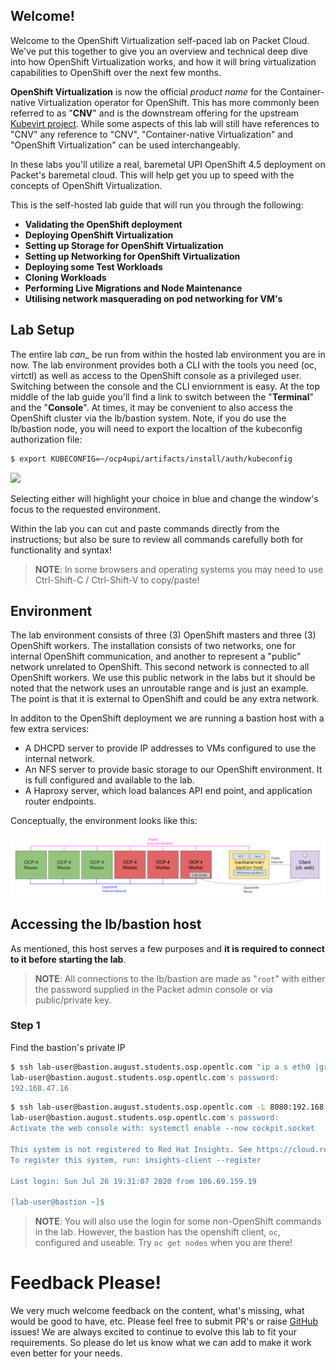 ## Welcome!

Welcome to the OpenShift Virtualization self-paced lab on Packet Cloud. We've put this together to give you an overview and technical deep dive into how OpenShift Virtualization works, and how it will bring virtualization capabilities to OpenShift over the next few months.

**OpenShift Virtualization** is now the official *product name* for the Container-native Virtualization operator for OpenShift. This has more commonly been referred to as "**CNV**" and is the downstream offering for the upstream [Kubevirt project](https://kubevirt.io/). While some aspects of this lab will still have references to "CNV" any reference to "CNV", "Container-native Virtualization" and "OpenShift Virtualization" can be used interchangeably.

In these labs you'll utilize a real, baremetal UPI OpenShift 4.5 deployment on Packet's baremetal cloud. This will help get you up to speed with the concepts of OpenShift Virtualization.

This is the self-hosted lab guide that will run you through the following:

* **Validating the OpenShift deployment**
* **Deploying OpenShift Virtualization**
* **Setting up Storage for OpenShift Virtualization**
* **Setting up Networking for OpenShift Virtualization**
* **Deploying some Test Workloads**
* **Cloning Workloads**
* **Performing Live Migrations and Node Maintenance**
* **Utilising network masquerading on pod networking for VM's**

## Lab Setup

The entire lab _can__ be run from within the hosted lab environment you are in now. The lab environment provides both a CLI with the tools you need (oc, virtctl) as well as access to the OpenShift console as a privileged user. Switching between the console and the CLI enviornment is easy. At the top middle of the lab guide you'll find a link to switch between the "**Terminal**" and the "**Console**". At times, it may be convenient to also access the OpenShift cluster via the lb/bastion system. Note, if you do use the lb/bastion node, you will need to export the localtion of the kubeconfig authorization file:

~~~bash
$ export KUBECONFIG=~/ocp4upi/artifacts/install/auth/kubeconfig
~~~

<img src="img/console-button.png"/>

Selecting either will highlight your choice in blue and change the window's focus to the requested environment. 

Within the lab you can cut and paste commands directly from the instructions; but also be sure to review all commands carefully both for functionality and syntax!

> **NOTE**: In some browsers and operating systems you may need to use Ctrl-Shift-C / Ctrl-Shift-V to copy/paste!

## Environment

The lab environment consists of three (3) OpenShift masters and three (3) OpenShift workers. 
The installation consists of two networks, one for internal OpenShift communication, and another to represent a "public" network unrelated to OpenShift. This second network is connected to all OpenShift workers. We use this public network in the labs but it should be noted that the network uses an unroutable range and is just an example. The point is that it is external to OpenShift and could be any extra network.

In additon to the OpenShift deployment we are running a bastion host with a few extra services:

* A DHCPD server to provide IP addresses to VMs configured to use the internal network.
* An NFS server to provide basic storage to our OpenShift environment. It is full configured and available to the lab.
* A Haproxy server, which load balances API end point, and application router endpoints.

Conceptually, the environment looks like this:

<center>
    <img src="img/labarch.png"/>
</center>

## Accessing the lb/bastion host

As mentioned, this host serves a few purposes and **it is required to connect to it before starting the lab**.
 

> **NOTE**: All connections to the lb/bastion are made as "`root`" with either the password supplied in the Packet admin console or via public/private key.

### Step 1 
Find the bastion's private IP

~~~bash
$ ssh lab-user@bastion.august.students.osp.opentlc.com "ip a s eth0 |grep -Po 'inet \K[\d.]+'"
lab-user@bastion.august.students.osp.opentlc.com's password:
192.168.47.16
~~~

~~~bash
$ ssh lab-user@bastion.august.students.osp.opentlc.com -L 8080:192.168.47.16:3128
lab-user@bastion.august.students.osp.opentlc.com's password:
Activate the web console with: systemctl enable --now cockpit.socket

This system is not registered to Red Hat Insights. See https://cloud.redhat.com/
To register this system, run: insights-client --register

Last login: Sun Jul 26 19:31:07 2020 from 106.69.159.19

[lab-user@bastion ~]$
~~~

> **NOTE**: You will also use the login for some non-OpenShift commands in the lab. However, the bastion has the openshift client, `oc`, configured and useable. Try `oc get nodes` when you are there!

# Feedback Please!

We very much welcome feedback on the content, what's missing, what would be good to have, etc. Please feel free to submit PR's or raise [GitHub](https://github.com/RHFieldProductManagement/openshift-virt-labs/tree/rhpds) issues! We are always excited to continue to evolve this lab to fit your requirements. So please do let us know what we can add to make it work even better for your needs.